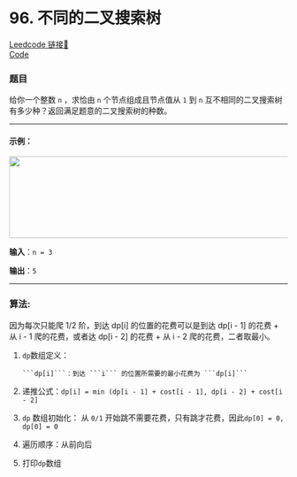 # 96. 不同的二叉搜索树 

[Leedcode 链接🔗](https://leetcode.cn/problems/min-cost-climbing-stairs/description/)  
[Code](https://github.com/alstondu/lc/blob/main/96/96.cpp)

### 题目

给你一个整数 ```n``` ，求恰由 ```n``` 个节点组成且节点值从 ```1``` 到 ```n``` 互不相同的二叉搜索树有多少种？返回满足题意的二叉搜索树的种数。

---

#### 示例：

<img alt="" src="https://assets.leetcode.com/uploads/2021/01/18/uniquebstn3.jpg" style="width: 600px; height: 148px;">

**输入**：```n = 3```

**输出**：```5```

---

### 算法:

因为每次只能爬 1/2 阶，到达 dp[i] 的位置的花费可以是到达 dp[i - 1] 的花费 + 从 i - 1 爬的花费，或者达 dp[i - 2] 的花费 + 从 i - 2 爬的花费，二者取最小。

1.  ```dp```数组定义：

	  	```dp[i]```：到达 ```i``` 的位置所需要的最小花费为 ```dp[i]```
  
2. 递推公式：```dp[i] = min (dp[i - 1] + cost[i - 1], dp[i - 2] + cost[i - 2]```
  
3. ```dp``` 数组初始化： 从 ```0/1``` 开始跳不需要花费，只有跳才花费，因此```dp[0] = 0, dp[0] = 0```
  
4. 遍历顺序：从前向后
  
5. 打印```dp```数组
